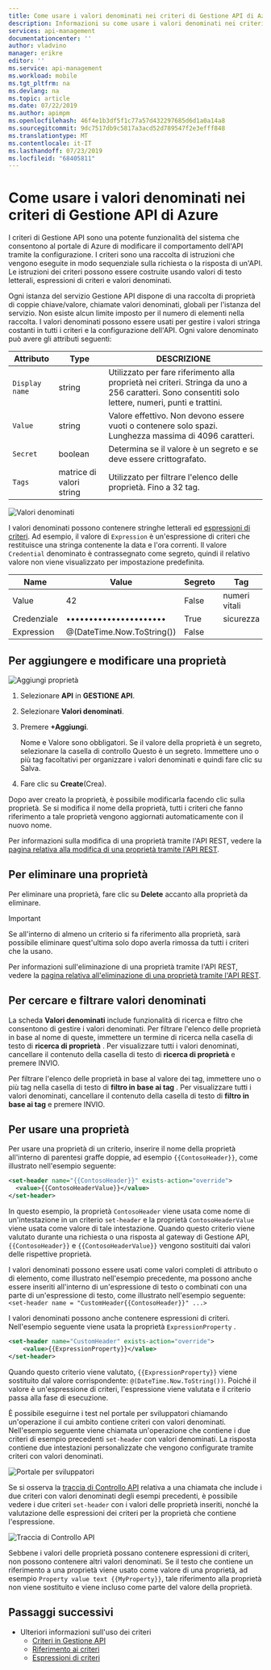 ```yaml
---
title: Come usare i valori denominati nei criteri di Gestione API di Azure
description: Informazioni su come usare i valori denominati nei criteri di Gestione API di Azure.
services: api-management
documentationcenter: ''
author: vladvino
manager: erikre
editor: ''
ms.service: api-management
ms.workload: mobile
ms.tgt_pltfrm: na
ms.devlang: na
ms.topic: article
ms.date: 07/22/2019
ms.author: apimpm
ms.openlocfilehash: 46f4e1b3df5f1c77a57d432297685d6d1a0a14a8
ms.sourcegitcommit: 9dc7517db9c5817a3acd52d789547f2e3efff848
ms.translationtype: MT
ms.contentlocale: it-IT
ms.lasthandoff: 07/23/2019
ms.locfileid: "68405811"
---
```

# <a name="how-to-use-named-values-in-azure-api-management-policies"></a>Come usare i valori denominati nei criteri di Gestione API di Azure

I criteri di Gestione API sono una potente funzionalità del sistema che consentono al portale di Azure di modificare il comportamento dell'API tramite la configurazione. I criteri sono una raccolta di istruzioni che vengono eseguite in modo sequenziale sulla richiesta o la risposta di un'API. Le istruzioni dei criteri possono essere costruite usando valori di testo letterali, espressioni di criteri e valori denominati.

Ogni istanza del servizio Gestione API dispone di una raccolta di proprietà di coppie chiave/valore, chiamate valori denominati, globali per l'istanza del servizio. Non esiste alcun limite imposto per il numero di elementi nella raccolta. I valori denominati possono essere usati per gestire i valori stringa costanti in tutti i criteri e la configurazione dell'API. Ogni valore denominato può avere gli attributi seguenti:

| Attributo      | Type            | DESCRIZIONE                                                                                                                         |
| -------------- | --------------- | ----------------------------------------------------------------------------------------------------------------------------------- |
| `Display name` | string          | Utilizzato per fare riferimento alla proprietà nei criteri. Stringa da uno a 256 caratteri. Sono consentiti solo lettere, numeri, punti e trattini. |
| `Value`        | string          | Valore effettivo. Non devono essere vuoti o contenere solo spazi. Lunghezza massima di 4096 caratteri.                                     |
| `Secret`       | boolean         | Determina se il valore è un segreto e se deve essere crittografato.                                                            |
| `Tags`         | matrice di valori string | Utilizzato per filtrare l'elenco delle proprietà. Fino a 32 tag.                                                                                    |

![Valori denominati](./media/api-management-howto-properties/named-values.png)

I valori denominati possono contenere stringhe letterali ed [espressioni di criteri](/azure/api-management/api-management-policy-expressions). Ad esempio, il valore di `Expression` è un'espressione di criteri che restituisce una stringa contenente la data e l'ora correnti. Il valore `Credential` denominato è contrassegnato come segreto, quindi il relativo valore non viene visualizzato per impostazione predefinita.

| Name       | Value                      | Segreto | Tag          |
| ---------- | -------------------------- | ------ | ------------- |
| Value      | 42                         | False  | numeri vitali |
| Credenziale | ••••••••••••••••••••••     | True   | sicurezza      |
| Expression | @(DateTime.Now.ToString()) | False  |               |

## <a name="to-add-and-edit-a-property"></a>Per aggiungere e modificare una proprietà

![Aggiungi proprietà](./media/api-management-howto-properties/add-property.png)

1. Selezionare **API** in **GESTIONE API**.
2. Selezionare **Valori denominati**.
3. Premere **+Aggiungi**.

    Nome e Valore sono obbligatori. Se il valore della proprietà è un segreto, selezionare la casella di controllo Questo è un segreto. Immettere uno o più tag facoltativi per organizzare i valori denominati e quindi fare clic su Salva.

4. Fare clic su **Create**(Crea).

Dopo aver creato la proprietà, è possibile modificarla facendo clic sulla proprietà. Se si modifica il nome della proprietà, tutti i criteri che fanno riferimento a tale proprietà vengono aggiornati automaticamente con il nuovo nome.

Per informazioni sulla modifica di una proprietà tramite l'API REST, vedere la [pagina relativa alla modifica di una proprietà tramite l'API REST](/rest/api/apimanagement/2019-01-01/property?patch).

## <a name="to-delete-a-property"></a>Per eliminare una proprietà

Per eliminare una proprietà, fare clic su **Delete** accanto alla proprietà da eliminare.

> [!IMPORTANT]
> Se all'interno di almeno un criterio si fa riferimento alla proprietà, sarà possibile eliminare quest'ultima solo dopo averla rimossa da tutti i criteri che la usano.

Per informazioni sull'eliminazione di una proprietà tramite l'API REST, vedere la [pagina relativa all'eliminazione di una proprietà tramite l'API REST](/rest/api/apimanagement/2019-01-01/property/delete).

## <a name="to-search-and-filter-named-values"></a>Per cercare e filtrare valori denominati

La scheda **Valori denominati** include funzionalità di ricerca e filtro che consentono di gestire i valori denominati. Per filtrare l'elenco delle proprietà in base al nome di queste, immettere un termine di ricerca nella casella di testo di **ricerca di proprietà** . Per visualizzare tutti i valori denominati, cancellare il contenuto della casella di testo di **ricerca di proprietà** e premere INVIO.

Per filtrare l'elenco delle proprietà in base al valore dei tag, immettere uno o più tag nella casella di testo di **filtro in base ai tag** . Per visualizzare tutti i valori denominati, cancellare il contenuto della casella di testo di **filtro in base ai tag** e premere INVIO.

## <a name="to-use-a-property"></a>Per usare una proprietà

Per usare una proprietà di un criterio, inserire il nome della proprietà all'interno di parentesi graffe doppie, ad esempio `{{ContosoHeader}}`, come illustrato nell'esempio seguente:

```xml
<set-header name="{{ContosoHeader}}" exists-action="override">
  <value>{{ContosoHeaderValue}}</value>
</set-header>
```

In questo esempio, la proprietà `ContosoHeader` viene usata come nome di un'intestazione in un criterio `set-header` e la proprietà `ContosoHeaderValue` viene usata come valore di tale intestazione. Quando questo criterio viene valutato durante una richiesta o una risposta al gateway di Gestione API, `{{ContosoHeader}}` e `{{ContosoHeaderValue}}` vengono sostituiti dai valori delle rispettive proprietà.

I valori denominati possono essere usati come valori completi di attributo o di elemento, come illustrato nell'esempio precedente, ma possono anche essere inseriti all'interno di un'espressione di testo o combinati con una parte di un'espressione di testo, come illustrato nell'esempio seguente: `<set-header name = "CustomHeader{{ContosoHeader}}" ...>`

I valori denominati possono anche contenere espressioni di criteri. Nell'esempio seguente viene usata la proprietà `ExpressionProperty` .

```xml
<set-header name="CustomHeader" exists-action="override">
    <value>{{ExpressionProperty}}</value>
</set-header>
```

Quando questo criterio viene valutato, `{{ExpressionProperty}}` viene sostituito dal valore corrispondente: `@(DateTime.Now.ToString())`. Poiché il valore è un'espressione di criteri, l'espressione viene valutata e il criterio passa alla fase di esecuzione.

È possibile eseguirne i test nel portale per sviluppatori chiamando un'operazione il cui ambito contiene criteri con valori denominati. Nell'esempio seguente viene chiamata un'operazione che contiene i due criteri di esempio precedenti `set-header` con valori denominati. La risposta contiene due intestazioni personalizzate che vengono configurate tramite criteri con valori denominati.

![Portale per sviluppatori][api-management-send-results]

Se si osserva la [traccia di Controllo API](api-management-howto-api-inspector.md) relativa a una chiamata che include i due criteri con valori denominati degli esempi precedenti, è possibile vedere i due criteri `set-header` con i valori delle proprietà inseriti, nonché la valutazione delle espressioni dei criteri per la proprietà che contiene l'espressione.

![Traccia di Controllo API][api-management-api-inspector-trace]

Sebbene i valori delle proprietà possano contenere espressioni di criteri, non possono contenere altri valori denominati. Se il testo che contiene un riferimento a una proprietà viene usato come valore di una proprietà, ad esempio `Property value text {{MyProperty}}`, tale riferimento alla proprietà non viene sostituito e viene incluso come parte del valore della proprietà.

## <a name="next-steps"></a>Passaggi successivi

-   Ulteriori informazioni sull'uso dei criteri
    -   [Criteri in Gestione API](api-management-howto-policies.md)
    -   [Riferimento ai criteri](/azure/api-management/api-management-policies)
    -   [Espressioni di criteri](/azure/api-management/api-management-policy-expressions)

[api-management-send-results]: ./media/api-management-howto-properties/api-management-send-results.png
[api-management-properties-filter]: ./media/api-management-howto-properties/api-management-properties-filter.png
[api-management-api-inspector-trace]: ./media/api-management-howto-properties/api-management-api-inspector-trace.png
